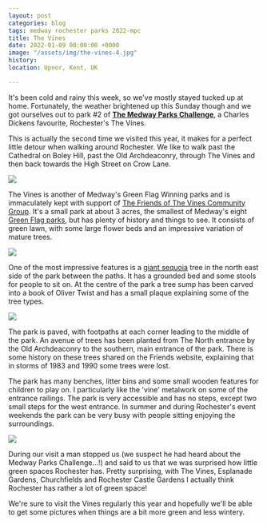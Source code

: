 ```yaml
---
layout: post
categories: blog
tags: medway rochester parks 2022-mpc
title: The Vines
date: 2022-01-09 00:00:00 +0000
image: "/assets/img/the-vines-4.jpg"
history:
location: Upnor, Kent, UK

---
```

It's been cold and rainy this week, so we've mostly stayed tucked up at home. Fortunately, the weather brightened up this Sunday though and we got ourselves out to park #2 of **[The Medway Parks Challenge](https://andrews.io/menu/medway-parks.html)**, a Charles Dickens favourite, Rochester's The Vines.

This is actually the second time we visited this year, it makes for a perfect little detour when walking around Rochester. We like to walk past the Cathedral on Boley Hill, past the Old Archdeaconry, through The Vines and then back towards the High Street on Crow Lane.

![](/assets/img/the-vines-5)

The Vines is another of Medway's Green Flag Winning parks and is immaculately kept with support of [The Friends of The Vines Community Group](https://www.friendsofthevines.co.uk). It's a small park at about 3 acres, the smallest of Medway's eight [Green Flag parks](https://www.medway.gov.uk/news/article/1025/eight_of_medway_s_parks_amongst_the_best_in_the_uk), but has plenty of history and things to see. It consists of green lawn, with some large flower beds and an impressive variation of mature trees.

![](/assets/img/the-vines-2)

One of the most impressive features is a [giant sequoia](https://en.wikipedia.org/wiki/Sequoiadendron_giganteum#United_Kingdom) tree in the north east side of the park between the paths. It has a grounded bed and some stools for people to sit on. At the centre of the park a tree sump has been carved into a book of Oliver Twist and has a small plaque explaining some of the tree types.

![](/assets/img/the-vines-1)

The park is paved, with footpaths at each corner leading to the middle of the park. An avenue of trees has been planted from The North entrance by the Old Archdeaconry to the southern, main entrance of the park. There is some history on these trees shared on the Friends website, explaining that in storms of 1983 and 1990 some trees were lost.

The park has many benches, litter bins and some small wooden features for children to play on. I particularly like the 'vine' metalwork on some of the entrance railings. The park is very accessible and has no steps, except two small steps for the west entrance. In summer and during Rochester's event weekends the park can be very busy with people sitting enjoying the surroundings.

![](/assets/img/the-vines-3)

During our visit a man stopped us (we suspect he had heard about the Medway Parks Challenge...!) and said to us that we was surprised how little green spaces Rochester has. Pretty surprising, with The Vines, Esplanade Gardens, Churchfields and Rochester Castle Gardens I actually think Rochester has rather a lot of green space!

We're sure to visit the Vines regularly this year and hopefully we'll be able to get some pictures when things are a bit more green and less wintery.
